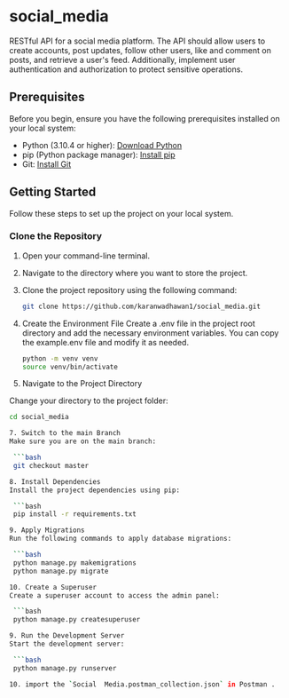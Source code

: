 
# social_media
RESTful API for a social media platform. The API should allow users to create accounts, post updates, follow other users, like and comment on posts, and retrieve a user's feed. Additionally, implement user authentication and authorization to protect sensitive operations.


## Prerequisites

Before you begin, ensure you have the following prerequisites installed on your local system:

- Python (3.10.4 or higher): [Download Python](https://www.python.org/downloads/)
- pip (Python package manager): [Install pip](https://pip.pypa.io/en/stable/installation/)
- Git: [Install Git](https://git-scm.com/downloads/)

## Getting Started

Follow these steps to set up the project on your local system.

### Clone the Repository

1. Open your command-line terminal.

2. Navigate to the directory where you want to store the project.

3. Clone the project repository using the following command:

   ```bash
   git clone https://github.com/karanwadhawan1/social_media.git

4. Create the Environment File
Create a .env file in the project root directory and add the necessary environment variables. You can copy the example.env file and modify it as needed.

   ```bash
   python -m venv venv
   source venv/bin/activate

6. Navigate to the Project Directory

  Change your directory to the project folder:

   ```bash
   cd social_media

7. Switch to the main Branch
Make sure you are on the main branch:

    ```bash
    git checkout master

8. Install Dependencies
Install the project dependencies using pip:

    ```bash
    pip install -r requirements.txt

9. Apply Migrations
Run the following commands to apply database migrations:

    ```bash
    python manage.py makemigrations
    python manage.py migrate

10. Create a Superuser
Create a superuser account to access the admin panel:

    ```bash
    python manage.py createsuperuser

9. Run the Development Server
Start the development server:

    ```bash
    python manage.py runserver

10. import the `Social  Media.postman_collection.json` in Postman . 






